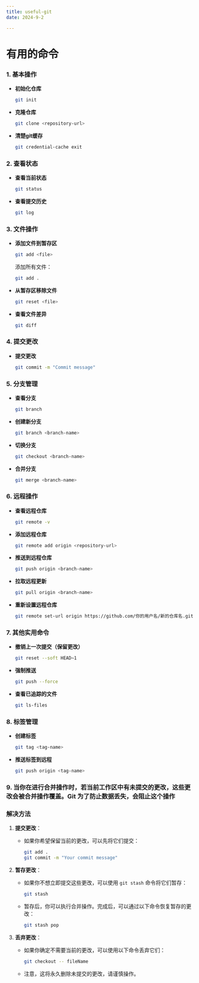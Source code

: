 ```yaml
---
title: useful-git
date: 2024-9-2

---
```


# 有用的命令

### 1. **基本操作**

- **初始化仓库**
  ```bash
  git init
  ```

- **克隆仓库**
  ```bash
  git clone <repository-url>
  ```
  
- **清楚git缓存**

  ```bash
  git credential-cache exit 
  ```

### 2. **查看状态**

- **查看当前状态**
  ```bash
  git status
  ```

- **查看提交历史**
  ```bash
  git log
  ```

### 3. **文件操作**

- **添加文件到暂存区**
  ```bash
  git add <file>
  ```
  添加所有文件：
  ```bash
  git add .
  ```

- **从暂存区移除文件**
  ```bash
  git reset <file>
  ```

- **查看文件差异**
  ```bash
  git diff
  ```

### 4. **提交更改**

- **提交更改**
  ```bash
  git commit -m "Commit message"
  ```

### 5. **分支管理**

- **查看分支**
  ```bash
  git branch
  ```

- **创建新分支**
  ```bash
  git branch <branch-name>
  ```

- **切换分支**
  ```bash
  git checkout <branch-name>
  ```

- **合并分支**
  ```bash
  git merge <branch-name>
  ```

### 6. **远程操作**

- **查看远程仓库**
  ```bash
  git remote -v
  ```

- **添加远程仓库**
  ```bash
  git remote add origin <repository-url>
  ```

- **推送到远程仓库**
  ```bash
  git push origin <branch-name>
  ```

- **拉取远程更新**
  
  ```bash
  git pull origin <branch-name>
  ```
  
- **重新设置远程仓库**

  ```bash
  git remote set-url origin https://github.com/你的用户名/新的仓库名.git
  ```

### 7. **其他实用命令**

- **撤销上一次提交（保留更改）**
  ```bash
  git reset --soft HEAD~1
  ```

- **强制推送**
  
  ```bash
  git push --force
  ```
  
- **查看已追踪的文件**
  ```bash
  git ls-files
  ```

### 8. **标签管理**

- **创建标签**
  ```bash
  git tag <tag-name>
  ```

- **推送标签到远程**
  ```bash
  git push origin <tag-name>
  ```

### 9. 当你在进行合并操作时，若当前工作区中有未提交的更改，这些更改会被合并操作覆盖。Git 为了防止数据丢失，会阻止这个操作

### 解决方法

1. **提交更改**：
   
   - 如果你希望保留当前的更改，可以先将它们提交：
     ```bash
     git add .
     git commit -m "Your commit message"
     ```
   
2. **暂存更改**：
   
   - 如果你不想立即提交这些更改，可以使用 `git stash` 命令将它们暂存：
     ```bash
     git stash
     ```
   - 暂存后，你可以执行合并操作。完成后，可以通过以下命令恢复暂存的更改：
     ```bash
     git stash pop
     ```
   
3. **丢弃更改**：
   
   - 如果你确定不需要当前的更改，可以使用以下命令丢弃它们：
     ```bash
     git checkout -- fileName
     ```
   - 注意，这将永久删除未提交的更改，请谨慎操作。
